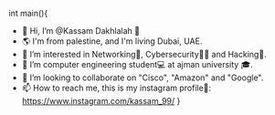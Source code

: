 int main(){
- 👋 Hi, I’m @Kassam Dakhlalah 🌹
- 🌎 I'm from palestine, and I'm living Dubai, UAE.
- 👀 I’m interested in Networking📡, Cybersecurity🐱‍💻 and Hacking👾.
- 🌱 I’m computer engineering student💻 at ajman university 🎓.
- 💞️ I’m looking to collaborate on "Cisco", "Amazon" and "Google".
- 📫 How to reach me, this is my instagram profile🎥: https://www.instagram.com/kassam_99/
}
